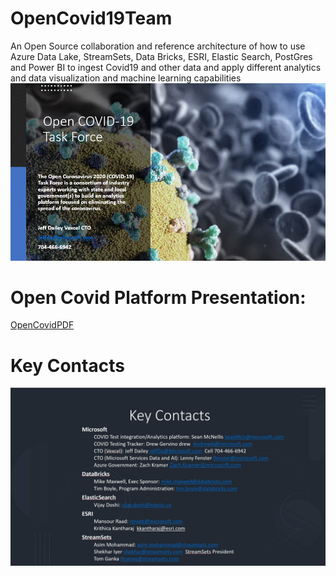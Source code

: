 # OpenCovid19Team
An Open Source collaboration and reference architecture of how to use Azure Data Lake, StreamSets, Data Bricks, ESRI, Elastic Search, PostGres and Power BI to ingest Covid19 and other data and apply different analytics and data visualization and machine learning capabilities
![Open Covid TaskForce Splash](/assets/OpenCovidTaskForce.gif)

# Open Covid Platform Presentation: 
[OpenCovidPDF](/assets/OpenCovidPlatform.pdf "Open Covid Platform Presentation PDF")

# Key Contacts
![Open Covid TaskForce Splash](/assets/COVID19KeyContacts.jpg)
